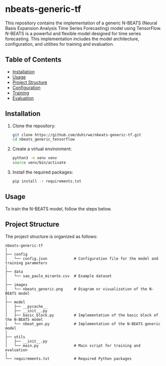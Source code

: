 # nbeats-generic-tf

This repository contains the implementation of a generic N-BEATS (Neural Basis Expansion Analysis Time Series Forecasting) model using TensorFlow. N-BEATS is a powerful and flexible model designed for time series forecasting. This implementation includes the model architecture, configuration, and utilities for training and evaluation.

## Table of Contents

- [Installation](#installation)
- [Usage](#usage)
- [Project Structure](#project-structure)
- [Configuration](#configuration)
- [Training](#training)
- [Evaluation](#evaluation)

## Installation

1. Clone the repository:
    ```bash
    git clone https://github.com/duhirwe/nbeats-generic-tf.git
    cd nbeats_generic_tensorflow
    ```

2. Create a virtual environment:
    ```bash
    python3 -m venv venv
    source venv/bin/activate
    ```

3. Install the required packages:
    ```bash
    pip install -r requirements.txt
    ```

## Usage

To train the N-BEATS model, follow the steps below.

## Project Structure

The project structure is organized as follows:

```plaintext
nbeats-generic-tf
│
├── config
│   └── config.json            # Configuration file for the model and training parameters
│
├── data
│   └── sao_paulo_mirante.csv  # Example dataset
│
├── images
│   └── nbeats_generic.png     # Diagram or visualization of the N-BEATS model
│
├── model
│   ├── __pycache__
│   ├── __init__.py
│   ├── basic_block.py         # Implementation of the basic block of the N-BEATS model
│   └── nbeat_gen.py           # Implementation of the N-BEATS generic model
│
├── utils
│   ├── __init__.py
│   └── main.py                # Main script for training and evaluation
│
└── requirements.txt           # Required Python packages
